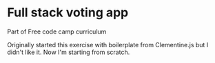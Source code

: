 # Full stack voting app
Part of Free code camp curriculum

Originally started this exercise with boilerplate from Clementine.js but I didn't like it. Now I'm starting from scratch.